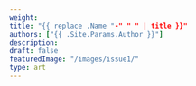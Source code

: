 ```yaml
---
weight:
title: "{{ replace .Name "-" " " | title }}"
authors: ["{{ .Site.Params.Author }}"]
description: 
draft: false
featuredImage: "/images/issue1/"
type: art
---
```

